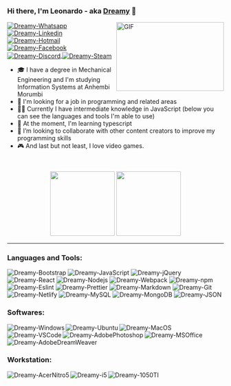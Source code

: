 ### Hi there, I'm Leonardo - aka [Dreamy](https://leonardorochadev.com.br) 👋 

  <img align="right" alt="GIF" src="http://78.media.tumblr.com/4ef4b9ec185e9100bc59a578eede4c3c/tumblr_p7cl0wAtFd1rnbh24o1_540.gif" width="250" height="160" />

<a href="https://wa.me/+5511987916458">
<img align="center" alt="Dreamy-Whatsapp" src="https://img.shields.io/badge/WhatsApp-25D366?style=flat&logo=whatsapp&logoColor=white">
</a>
<a href="https://www.linkedin.com/in/leonardo-rocha-08a682106/">
<img align="center" alt="Dreamy-Linkedin" src="https://img.shields.io/badge/LinkedIn-0077B5?style=flat&logo=linkedin&logoColor=white">
</a>
<a href="mailto:leonardorocha-@hotmail.com">
<img align="center" alt="Dreamy-Hotmail" src="https://img.shields.io/badge/Microsoft_Outlook-0078D4?style=flat&logo=microsoft-outlook&logoColor=white">
</a>
<a href="https://www.facebook.com/iLeonardoRocha">
<img align="center" alt="Dreamy-Facebook" src="https://img.shields.io/badge/Facebook-1877F2?style=flat&logo=facebook&logoColor=white">
</a>
<a href="https://discordapp.com/users/Dreamy#7592">
<img align="center" alt="Dreamy-Discord" src="https://img.shields.io/badge/Discord-7289DA?style=flat&logo=discord&logoColor=white">
</a>
<a href="https://steamcommunity.com/id/welcometomydream/">
<img align="center" alt="Dreamy-Steam" src="https://img.shields.io/badge/Steam-000000?style=flat&logo=steam&logoColor=white">
</a>



- 🎓 I have a degree in Mechanical Engineering and I'm studying Information Systems at Anhembi Morumbi
- 💼 I'm looking for a job in programming and related areas
- 👨‍💻 Currently I have intermediate knowledge in JavaScript (below you can see the languages ​​and tools I'm able to use)
- 🌱 At the moment, I'm learning typescript
- 👯 I’m looking to collaborate with other content creators to improve my programming skills
- 🎮 And last but not least, I love video games.

<br />

<p align="center">
  <img height="150em" src="https://github-readme-stats.vercel.app/api?username=DevDreamy&show_icons=true&theme=github_dark&border_radius=20&include_all_commits=true&count_private=true">
  <img height="150em" src="https://github-readme-stats.vercel.app/api/top-langs/?username=DevDreamy&layout=compact&theme=github_dark&border_radius=20"></p>

----

### Languages and Tools:

<p align="left">
<img " alt="Dreamy-Bootstrap" src="https://img.shields.io/badge/Bootstrap-563D7C?style=for-the-badge&logo=bootstrap&logoColor=white">
<img " alt="Dreamy-JavaScript" src="https://img.shields.io/badge/JavaScript-323330?style=for-the-badge&logo=javascript&logoColor=F7DF1E">
<img " alt="Dreamy-jQuery" src="https://img.shields.io/badge/jQuery-0769AD?style=for-the-badge&logo=jquery&logoColor=white">
<img " alt="Dreamy-React" src="https://img.shields.io/badge/React-20232A?style=for-the-badge&logo=react&logoColor=61DAFB">
<img " alt="Dreamy-Nodejs" src="https://img.shields.io/badge/Node.js-339933?style=for-the-badge&logo=nodedotjs&logoColor=white">
<img " alt="Dreamy-Webpack" src="https://img.shields.io/badge/Webpack-8DD6F9?style=for-the-badge&logo=Webpack&logoColor=white">
<img " alt="Dreamy-npm" src="https://img.shields.io/badge/npm-CB3837?style=for-the-badge&logo=npm&logoColor=white">
<img " alt="Dreamy-Eslint" src="https://img.shields.io/badge/eslint-3A33D1?style=for-the-badge&logo=eslint&logoColor=white">
<img " alt="Dreamy-Prettier" src="https://img.shields.io/badge/prettier-1A2C34?style=for-the-badge&logo=prettier&logoColor=F7BA3E">
<img " alt="Dreamy-Markdown" src="https://img.shields.io/badge/Markdown-000000?style=for-the-badge&logo=markdown&logoColor=white">
<img " alt="Dreamy-Git" src="https://img.shields.io/badge/GIT-E44C30?style=for-the-badge&logo=git&logoColor=white">
<img " alt="Dreamy-Netlify" src="https://img.shields.io/badge/Netlify-00C7B7?style=for-the-badge&logo=netlify&logoColor=white">
<img " alt="Dreamy-MySQL" src="https://img.shields.io/badge/MySQL-005C84?style=for-the-badge&logo=mysql&logoColor=white">
<img " alt="Dreamy-MongoDB" src="https://img.shields.io/badge/MongoDB-4EA94B?style=for-the-badge&logo=mongodb&logoColor=white">
<img alt="Dreamy-JSON" src="https://img.shields.io/badge/JWT-000000?style=for-the-badge&logo=JSON%20web%20tokens&logoColor=white">
</p>

### Softwares:

<img align="left" alt="Dreamy-Windows" src="https://img.shields.io/badge/Windows-0078D6?style=for-the-badge&logo=windows&logoColor=white">

<img align="left" alt="Dreamy-Ubuntu" src="https://img.shields.io/badge/Ubuntu-E95420?style=for-the-badge&logo=ubuntu&logoColor=white">

<img align="left" alt="Dreamy-MacOS" src="https://img.shields.io/badge/mac%20os-000000?style=for-the-badge&logo=apple&logoColor=white">

<img align="left" alt="Dreamy-VSCode" src="https://img.shields.io/badge/Visual_Studio_Code-0078D4?style=for-the-badge&logo=visual%20studio%20code&logoColor=white">

<img align="left" alt="Dreamy-AdobePhotoshop" src="https://img.shields.io/badge/Adobe%20Photoshop-31A8FF?style=for-the-badge&logo=Adobe%20Photoshop&logoColor=white">

<img align="left" alt="Dreamy-MSOffice" src="https://img.shields.io/badge/Microsoft_Office-D83B01?style=for-the-badge&logo=microsoft-office&logoColor=white">

<img alt="Dreamy-AdobeDreamWeaver" src="https://img.shields.io/badge/Adobe%20Dreamweaver-072401?style=for-the-badge&logo=Adobe%20Dreamweaver&logoColor=34F400">

### Workstation:
<img align="left" alt="Dreamy-AcerNitro5" src="https://img.shields.io/badge/acer%20Nitro%205-83B81A?style=for-the-badge&logo=acer&logoColor=white">
<img align="left" alt="Dreamy-i5" src="https://img.shields.io/badge/Intel%20Core_i5_7300HQ-0071C5?style=for-the-badge&logo=intel&logoColor=white">
<img alt="Dreamy-1050TI" src="https://img.shields.io/badge/NVIDIA-GTX1050TI-76B900?style=for-the-badge&logo=nvidia&logoColor=white">
